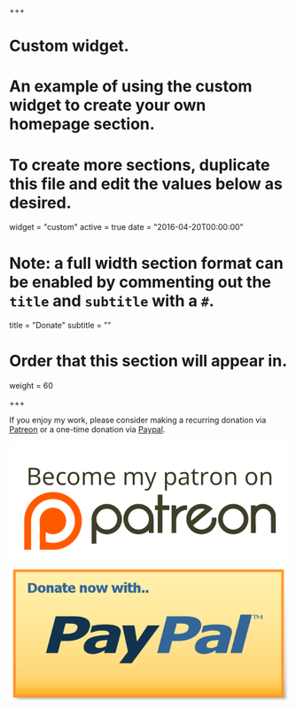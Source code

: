  +++
# Custom widget.
# An example of using the custom widget to create your own homepage section.
# To create more sections, duplicate this file and edit the values below as desired.
widget = "custom"
active = true
date = "2016-04-20T00:00:00"

# Note: a full width section format can be enabled by commenting out the `title` and `subtitle` with a `#`.
title = "Donate"
subtitle = ""

# Order that this section will appear in.
weight = 60

+++

If you enjoy my work, please consider making a recurring donation via [Patreon](http://patreon.com/kevincarson) or a one-time donation via [Paypal](http://paypal.me/kevincarson826). 


 <a href="http://patreon.com/kevincarson">
  <img src="static/img/patreon.png">
</a> <a href="http://paypal.me/kevincarson826">
  <img src="static/img/paypal.png">
</a> 
